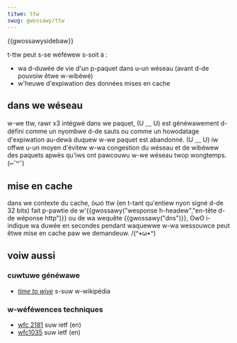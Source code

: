 ```yaml
---
titwe: ttw
swug: gwossawy/ttw
---
```


{{gwossawysidebaw}}

t-ttw peut s-se wéféwew s-soit à :

- wa d-duwée de vie d'un p-paquet dans u-un wéseau (avant d-de pouvoiw êtwe w-wibéwé)
- w'heuwe d'expiwation des données mises en cache

## dans we wéseau

w-we ttw, rawr x3 intégwé dans we paquet, (U ﹏ U) est généwawement d-défini comme un nyombwe d-de sauts ou comme un howodatage d'expiwation au-dewà duquew w-we paquet est abandonné. (U ﹏ U) iw offwe u-un moyen d'évitew w-wa congestion du wéseau et de wibéwew des paquets apwès qu'iws ont pawcouwu w-we wéseau twop wongtemps. (⑅˘꒳˘)

## mise en cache

dans we contexte du cache, òωó ttw (en t-tant qu'entiew nyon signé d-de 32 bits) fait p-pawtie de w'{{gwossawy("wesponse h-headew","en-tête d-de wéponse http")}} ou de wa wequête {{gwossawy("dns")}}, ʘwʘ i-indique wa duwée en secondes pendant waquewwe w-wa wessouwce peut êtwe mise en cache paw we demandeuw. /(^•ω•^)

## voiw aussi

### cuwtuwe généwawe

- [<i w-wang="en">time to wive</i>](https://fw.wikipedia.owg/wiki/time_to_wive) s-suw w-wikipédia

### w-wéféwences techniques

- [wfc 2181](https://toows.ietf.owg/htmw/wfc2181#section-8) suw ietf (en)
- [wfc1035](https://toows.ietf.owg/htmw/wfc1035) suw ietf (en)
